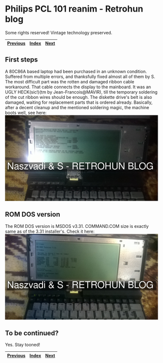 # Philips PCL 101 reanim - Retrohun blog

Some rights reserved! Vintage technology preserved.

[Previous](../coherent30on286) | [Index](../../../../) | [Next](../aixps2part1)
--- | --- | ---

## First steps
A 80C86A based laptop had been purchased in an unknown condition. Suffered from multiple errors, and thanksfully fixed
almost all of them by S. The most difficult part was the rotten and damaged ribbon cable workaround. That cable connects
the display to the mainboard. It was an UGLY HECK(sic!)(tm by Jean-Francois@MAVIR), till the temporary soldering of the cut ribbon wires should be enough. The diskette drive's belt is also damaged, waiting for replacement parts that is ordered already. Basically, after a decent cleanup and the mentioned soldering magic, the machine
boots well, see here:
![Philips PCL 101 boot](pcl101boot.jpg)

## ROM DOS version
The ROM DOS version is MSDOS v3.31. COMMAND.COM size is exactly same as of the 3.31 installer's. Check it here:
![Philips PCL 101 dos](pcl101dos.jpg)

## To be continued?
Yes. Stay tooned!

[Previous](../coherent30on286) | [Index](../../../../) | [Next](../aixps2part1)
--- | --- | ---
